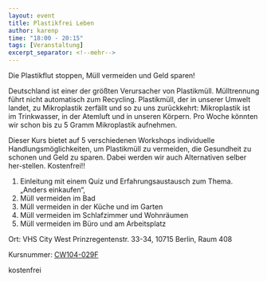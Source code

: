 ```yaml
---
layout: event
title: Plastikfrei Leben
author: karenp
time: "18:00 - 20:15"
tags: [Veranstaltung]
excerpt_separator: <!--mehr-->
---
```


Die Plastikflut stoppen, Müll vermeiden und Geld sparen!<!--mehr-->

Deutschland ist einer der größten Verursacher von Plastikmüll. Mülltrennung
führt nicht automatisch zum Recycling. Plastikmüll, der in unserer Umwelt
landet, zu Mikroplastik zerfällt und so zu uns zurückkehrt: Mikroplastik ist im
Trinkwasser, in der Atemluft und in unseren Körpern. Pro Woche könnten wir
schon bis zu 5 Gramm Mikroplastik aufnehmen.

Dieser Kurs bietet auf 5 verschiedenen Workshops individuelle
Handlungsmöglichkeiten, um Plastikmüll zu vermeiden, die Gesundheit zu schonen
und Geld zu sparen. Dabei werden wir auch Alternativen selber her-stellen.
Kostenfrei!!

1. Einleitung mit einem Quiz und Erfahrungsaustausch zum Thema. „Anders einkaufen“,
1. Müll vermeiden im Bad
1. Müll vermeiden in der Küche und im Garten
1. Müll vermeiden im Schlafzimmer und Wohnräumen
1. Müll vermeiden im Büro und am Arbeitsplatz

Ort: VHS City West
Prinzregentenstr. 33-34, 10715 Berlin, Raum 408

Kursnummer: [CW104-029F](https://www.vhsit.berlin.de/VHSKURSE/BusinessPages/CourseDetail.aspx?id=734121)

kostenfrei
